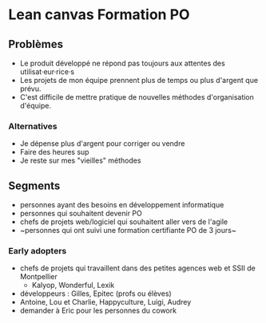 # Lean canvas Formation PO

## Problèmes

- Le produit développé ne répond pas toujours aux attentes des utilisat·eur·rice·s
- Les projets de mon équipe prennent plus de temps ou plus d'argent que prévu.
- C'est difficile de mettre pratique de nouvelles méthodes d'organisation d'équipe.

### Alternatives

- Je dépense plus d'argent pour corriger ou vendre
- Faire des heures sup
- Je reste sur mes "vieilles" méthodes

## Segments

- personnes ayant des besoins en développement informatique
- personnes qui souhaitent devenir PO
- chefs de projets web/logiciel qui souhaitent aller vers de l'agile
- ~personnes qui ont suivi une formation certifiante PO de 3 jours~

### Early adopters

- chefs de projets qui travaillent dans des petites agences web et SSII de Montpellier
  - Kalyop, Wonderful, Lexik
- développeurs : Gilles, Epitec (profs ou élèves)
- Antoine, Lou et Charlie, Happyculture, Luigi, Audrey
- demander à Eric pour les personnes du cowork
